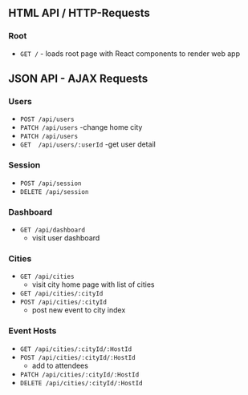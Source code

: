 ## HTML API / HTTP-Requests

### Root

- `GET /` - loads root page with React components to render web app

## JSON API - AJAX Requests

### Users

- `POST /api/users`
- `PATCH /api/users`
  -change home city
- `PATCH /api/users`
- `GET  /api/users/:userId`
  -get user detail

### Session

- `POST /api/session`
- `DELETE /api/session`

### Dashboard

- `GET /api/dashboard`
  - visit user dashboard

### Cities

- `GET /api/cities`
  - visit city home page with list of cities
- `GET /api/cities/:cityId`
- `POST /api/cities/:cityId`
  - post new event to city index

### Event Hosts

- `GET /api/cities/:cityId/:HostId`
- `POST /api/cities/:cityId/:HostId`
  - add to attendees
- `PATCH /api/cities/:cityId/:HostId`
- `DELETE /api/cities/:cityId/:HostId`
